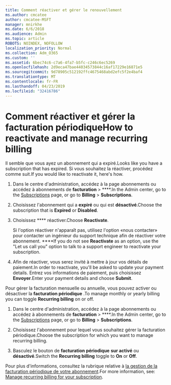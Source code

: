 ```yaml
---
title: Comment réactiver et gérer le renouvellement
ms.author: cmcatee
author: cmcatee-MSFT
manager: mnirkhe
ms.date: 6/6/2018
ms.audience: Admin
ms.topic: article
ROBOTS: NOINDEX, NOFOLLOW
localization_priority: Normal
ms.collection: Adm_O365
ms.custom: ''
ms.assetid: 6bec74c6-c7a6-4fa7-b5fc-c246c6ec5269
ms.openlocfilehash: 2d9eca47bae44034573844c16af17229e16871e5
ms.sourcegitcommit: 9d78905c512192ffc4675468abd2efc5f2e4baf4
ms.translationtype: MT
ms.contentlocale: fr-FR
ms.lasthandoff: 04/23/2019
ms.locfileid: "32416786"
---
```

# <a name="how-to-reactivate-and-manage-recurring-billing"></a><span data-ttu-id="cc26d-102">Comment réactiver et gérer la facturation périodique</span><span class="sxs-lookup"><span data-stu-id="cc26d-102">How to reactivate and manage recurring billing</span></span>

<span data-ttu-id="cc26d-103">Il semble que vous ayez un abonnement qui a expiré.</span><span class="sxs-lookup"><span data-stu-id="cc26d-103">Looks like you have a subscription that has expired.</span></span> <span data-ttu-id="cc26d-104">Si vous souhaitez la réactiver, procédez comme suit.</span><span class="sxs-lookup"><span data-stu-id="cc26d-104">If you would like to reactivate it, here's how.</span></span>
  
1. <span data-ttu-id="cc26d-105">Dans le centre d'administration, accédez à [](https://go.microsoft.com/fwlink/p/?linkid=842054) la page abonnements ou accédez à abonnements de **facturation** \> \*\*\*\*.</span><span class="sxs-lookup"><span data-stu-id="cc26d-105">In the Admin center, go to the [Subscriptions](https://go.microsoft.com/fwlink/p/?linkid=842054) page, or go to **Billing** \> **Subscriptions**.</span></span>
    
2. <span data-ttu-id="cc26d-106">Choisissez l'abonnement qui a **expiré** ou qui est **désactivé**.</span><span class="sxs-lookup"><span data-stu-id="cc26d-106">Choose the subscription that is **Expired** or **Disabled**.</span></span>
    
3. <span data-ttu-id="cc26d-107">Choisissez \*\*\*\* réactiver.</span><span class="sxs-lookup"><span data-stu-id="cc26d-107">Choose **Reactivate**.</span></span>
    
    <span data-ttu-id="cc26d-108">Si l'option réactiver n'apparaît pas, utilisez l'option «nous contacter» pour contacter un ingénieur du support technique afin de réactiver votre abonnement. \*\*\*\*</span><span class="sxs-lookup"><span data-stu-id="cc26d-108">If you do not see **Reactivate** as an option, use the "Let us call you" option to talk to a support engineer to reactivate your subscription.</span></span> 
    
4. <span data-ttu-id="cc26d-109">Afin de réactiver, vous serez invité à mettre à jour vos détails de paiement.</span><span class="sxs-lookup"><span data-stu-id="cc26d-109">In order to reactivate, you'll be asked to update your payment details.</span></span> <span data-ttu-id="cc26d-110">Entrez vos informations de paiement, puis choisissez **Envoyer**.</span><span class="sxs-lookup"><span data-stu-id="cc26d-110">Enter your payment details and choose **Submit**.</span></span>
    
<span data-ttu-id="cc26d-111">Pour gérer la facturation mensuelle ou annuelle, vous pouvez activer ou désactiver la **facturation périodique** .</span><span class="sxs-lookup"><span data-stu-id="cc26d-111">To manage monthly or yearly billing you can toggle **Recurring billing** on or off.</span></span> 
  
1. <span data-ttu-id="cc26d-112">Dans le centre d'administration, accédez à [](https://go.microsoft.com/fwlink/p/?linkid=842054) la page abonnements ou accédez à abonnements de **facturation** \> \*\*\*\*.</span><span class="sxs-lookup"><span data-stu-id="cc26d-112">In the Admin center, go to the [Subscriptions](https://go.microsoft.com/fwlink/p/?linkid=842054) page, or go to **Billing** \> **Subscriptions**.</span></span>
    
2. <span data-ttu-id="cc26d-113">Choisissez l'abonnement pour lequel vous souhaitez gérer la facturation périodique.</span><span class="sxs-lookup"><span data-stu-id="cc26d-113">Choose the subscription for which you want to manage recurring billing.</span></span>
    
3. <span data-ttu-id="cc26d-114">Basculez le bouton de **facturation périodique** **sur activé** ou **désactivé**.</span><span class="sxs-lookup"><span data-stu-id="cc26d-114">Switch the **Recurring billing** toggle to **On** or **Off**.</span></span>
    
<span data-ttu-id="cc26d-115">Pour plus d'informations, consultez la rubrique relative à [la gestion de la facturation périodique de votre abonnement](https://support.office.com/article/8d83b530-f4ca-47f6-a666-e5791cbacc7e).</span><span class="sxs-lookup"><span data-stu-id="cc26d-115">For more information, see: [Manage recurring billing for your subscription](https://support.office.com/article/8d83b530-f4ca-47f6-a666-e5791cbacc7e).</span></span>
  

